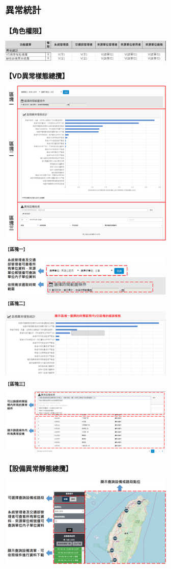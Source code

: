 # 異常統計

## 【角色權限】

![&#x7570;&#x5E38;&#x7D71;&#x8A08;&#x89D2;&#x8272;&#x6B0A;&#x9650;&#x8868;\(C:&#x65B0;&#x589E;&#x3001;R:&#x8B80;&#x53D6;&#x3001;U:&#x66F4;&#x65B0;&#x3001;D&#x522A;&#x9664;\)](../.gitbook/assets/image%20%2874%29.png)

## 【VD異常樣態總攬】

![](../.gitbook/assets/image%20%2834%29.png)

【**區塊一**】

![](../.gitbook/assets/image%20%2855%29.png)

【**區塊二**】

![](../.gitbook/assets/image%20%2811%29.png)

【**區塊三**】

![](../.gitbook/assets/image%20%2897%29.png)

## 【設備異常靜態總攬】

![](../.gitbook/assets/image%20%2821%29.png)

